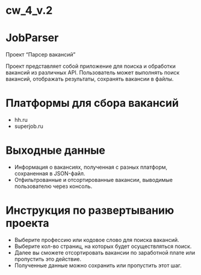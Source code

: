 # cw_4_v.2

# JobParser
Проект “Парсер вакансий”

Проект представляет собой приложение для поиска и обработки вакансий из различных API. Пользователь может выполнять поиск вакансий, отображать результаты, сохранять вакансии в файлы.

# **Платформы для сбора вакансий**
- hh.ru
- superjob.ru

# **Выходные данные**
- Информация о вакансиях, полученная с разных платформ, сохраненная в JSON-файл.
- Отфильтрованные и отсортированные вакансии, выводимые пользователю через консоль.

# **Инструкция по развертыванию проекта**
- Выберите профессию или кодовое слово для поиска вакансий.
- Выберите кол-во страниц, на которых будет осуществляться поиск.
- Далее вы сможете отсортировать вакансии по заработной плате или пропустить это действие.
- Полученные данные можно сохранить или пропустить этот шаг.